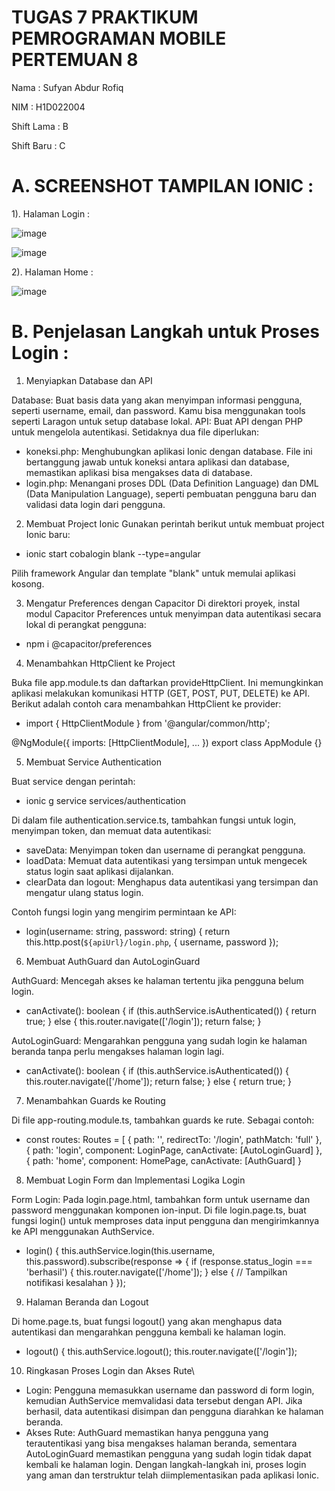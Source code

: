 # TUGAS 7 PRAKTIKUM PEMROGRAMAN MOBILE PERTEMUAN 8
Nama : Sufyan Abdur Rofiq

NIM : H1D022004

Shift Lama : B

Shift Baru : C

# A. SCREENSHOT TAMPILAN IONIC :

1). Halaman Login :

![image](https://github.com/user-attachments/assets/4ed6a1bd-30f7-488c-a972-ca7ae1225735)

![image](https://github.com/user-attachments/assets/ded0ff32-174b-4823-9c07-b073d4b51629)

2). Halaman Home :

![image](https://github.com/user-attachments/assets/5c56e671-daca-47b3-a3ef-dab617033b4e)

# B. Penjelasan Langkah untuk Proses Login :

1. Menyiapkan Database dan API

Database: Buat basis data yang akan menyimpan informasi pengguna, seperti username, email, dan password. Kamu bisa menggunakan tools seperti Laragon untuk setup database lokal.
API: Buat API dengan PHP untuk mengelola autentikasi. Setidaknya dua file diperlukan:
- koneksi.php: Menghubungkan aplikasi Ionic dengan database. File ini bertanggung jawab untuk koneksi antara aplikasi dan database, memastikan aplikasi bisa mengakses data di database.
- login.php: Menangani proses DDL (Data Definition Language) dan DML (Data Manipulation Language), seperti pembuatan pengguna baru dan validasi data login dari pengguna.

2. Membuat Project Ionic
Gunakan perintah berikut untuk membuat project Ionic baru:

- ionic start cobalogin blank --type=angular
  
Pilih framework Angular dan template "blank" untuk memulai aplikasi kosong.

3. Mengatur Preferences dengan Capacitor
Di direktori proyek, instal modul Capacitor Preferences untuk menyimpan data autentikasi secara lokal di perangkat pengguna:

- npm i @capacitor/preferences
  
4. Menambahkan HttpClient ke Project

Buka file app.module.ts dan daftarkan provideHttpClient. Ini memungkinkan aplikasi melakukan komunikasi HTTP (GET, POST, PUT, DELETE) ke API. Berikut adalah contoh cara menambahkan HttpClient ke provider:

- import { HttpClientModule } from '@angular/common/http';

@NgModule({
  imports: [HttpClientModule],
  ...
})
export class AppModule {}

5. Membuat Service Authentication

Buat service dengan perintah:

- ionic g service services/authentication

Di dalam file authentication.service.ts, tambahkan fungsi untuk login, menyimpan token, dan memuat data autentikasi:

- saveData: Menyimpan token dan username di perangkat pengguna.
- loadData: Memuat data autentikasi yang tersimpan untuk mengecek status login saat aplikasi dijalankan.
- clearData dan logout: Menghapus data autentikasi yang tersimpan dan mengatur ulang status login.

Contoh fungsi login yang mengirim permintaan ke API:

- login(username: string, password: string) {
  return this.http.post(`${apiUrl}/login.php`, { username, password });

6. Membuat AuthGuard dan AutoLoginGuard
   
AuthGuard: Mencegah akses ke halaman tertentu jika pengguna belum login.

- canActivate(): boolean {
  if (this.authService.isAuthenticated()) {
    return true;
  } else {
    this.router.navigate(['/login']);
    return false;
  }

AutoLoginGuard: Mengarahkan pengguna yang sudah login ke halaman beranda tanpa perlu mengakses halaman login lagi.

- canActivate(): boolean {
  if (this.authService.isAuthenticated()) {
    this.router.navigate(['/home']);
    return false;
  } else {
    return true;
  }

7. Menambahkan Guards ke Routing
   
Di file app-routing.module.ts, tambahkan guards ke rute. Sebagai contoh:

- const routes: Routes = [
  { path: '', redirectTo: '/login', pathMatch: 'full' },
  { path: 'login', component: LoginPage, canActivate: [AutoLoginGuard] },
  { path: 'home', component: HomePage, canActivate: [AuthGuard] }

8. Membuat Login Form dan Implementasi Logika Login
   
Form Login: Pada login.page.html, tambahkan form untuk username dan password menggunakan komponen ion-input.
Di file login.page.ts, buat fungsi login() untuk memproses data input pengguna dan mengirimkannya ke API menggunakan AuthService.

- login() {
  this.authService.login(this.username, this.password).subscribe(response => {
    if (response.status_login === 'berhasil') {
      this.router.navigate(['/home']);
    } else {
      // Tampilkan notifikasi kesalahan
    }
  });

9. Halaman Beranda dan Logout

Di home.page.ts, buat fungsi logout() yang akan menghapus data autentikasi dan mengarahkan pengguna kembali ke halaman login.

- logout() {
  this.authService.logout();
  this.router.navigate(['/login']);

10. Ringkasan Proses Login dan Akses Rute\

- Login: Pengguna memasukkan username dan password di form login, kemudian AuthService memvalidasi data tersebut dengan API. Jika berhasil, data autentikasi disimpan dan pengguna diarahkan ke halaman beranda.
- Akses Rute: AuthGuard memastikan hanya pengguna yang terautentikasi yang bisa mengakses halaman beranda, sementara AutoLoginGuard memastikan pengguna yang sudah login tidak dapat kembali ke halaman login.
Dengan langkah-langkah ini, proses login yang aman dan terstruktur telah diimplementasikan pada aplikasi Ionic.
